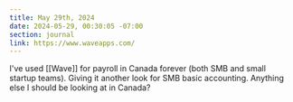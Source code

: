 ```yaml
---
title: May 29th, 2024
date: 2024-05-29, 00:30:05 -07:00
section: journal
link: https://www.waveapps.com/
---
```

I've used [[Wave]] for payroll in Canada forever (both SMB and small startup teams). Giving it another look for SMB basic accounting. Anything else I should be looking at in Canada?
